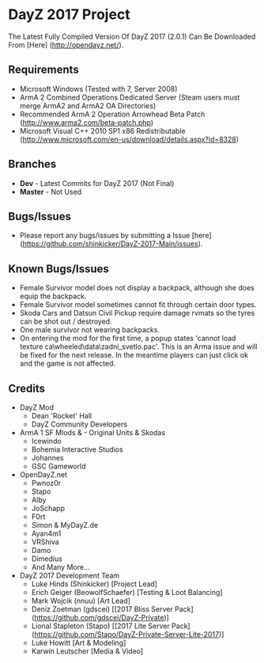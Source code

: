 DayZ 2017 Project
=================

The Latest Fully Compiled Version Of DayZ 2017 (2.0.1) Can Be Downloaded From [Here] (http://opendayz.net/).

Requirements
------------

 - Microsoft Windows (Tested with 7, Server 2008)
 - ArmA 2 Combined Operations Dedicated Server (Steam users must merge ArmA2 and ArmA2 OA Directories)
 - Recommended ArmA 2 Operation Arrowhead Beta Patch (http://www.arma2.com/beta-patch.php)
 - Microsoft Visual C++ 2010 SP1 x86 Redistributable (http://www.microsoft.com/en-us/download/details.aspx?id=8328)
 
Branches
--------

 - **Dev** - Latest Commits for DayZ 2017 (Not Final)
 - **Master** - Not Used

Bugs/Issues
-----------

 - Please report any bugs/issues by submitting a Issue [here] (https://github.com/shinkicker/DayZ-2017-Main/issues).

Known Bugs/Issues
-----------------

 - Female Survivor model does not display a backpack, although she does equip the backpack.
 - Female Survivor model sometimes cannot fit through certain door types.
 - Skoda Cars and Datsun Civil Pickup require damage rvmats so the tyres can be shot out / destroyed.
 - One male survivor not wearing backpacks.
 - On entering the mod for the first time, a popup states 'cannot load texture ca\wheeled\data\zadni_svetlo.pac'. This is an Arma issue and will be fixed for the next release. In the meantime players can just click ok and the game is not affected.

Credits
-------

 - DayZ Mod
   - Dean 'Rocket' Hall
   - DayZ Community Developers
 - ArmA 1 SF Mlods & - Original Units & Skodas
   - Icewindo
   - Bohemia Interactive Studios
   - Johannes
   - GSC Gameworld
 - OpenDayZ.net
   - Pwnoz0r
   - Stapo
   - Alby
   - JoSchapp
   - F0rt
   - Simon & MyDayZ.de
   - Ayan4m1
   - VRShiva
   - Damo
   - Dimedius
   - And Many More...
 - DayZ 2017 Development Team
   - Luke Hinds (Shinkicker) [Project Lead]
   - Erich Geiger (BeowolfSchaefer) [Testing & Loot Balancing]
   - Mark Wojcik (nnuu) [Art Lead]
   - Deniz Zoetman (gdscei) [[2017 Bliss Server Pack] (https://github.com/gdscei/DayZ-Private)]
   - Lional Stapleton (Stapo) [[2017 Lite Server Pack] (https://github.com/Stapo/DayZ-Private-Server-Lite-2017)]
   - Luke Howitt [Art & Modeling]
   - Karwin Leutscher [Media & Video]

